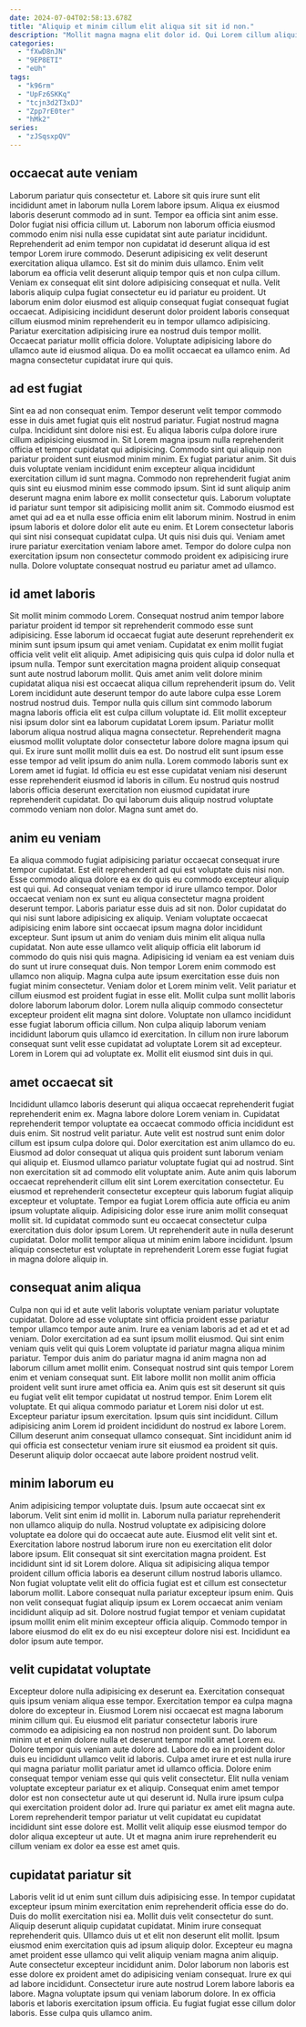 ```yaml
---
date: 2024-07-04T02:58:13.678Z
title: "Aliquip et minim cillum elit aliqua sit sit id non."
description: "Mollit magna magna elit dolor id. Qui Lorem cillum aliquip."
categories:
  - "fXwD8nJN"
  - "9EP8ETI"
  - "eUh"
tags:
  - "k96rm"
  - "UpFz6SKKq"
  - "tcjn3d2T3xDJ"
  - "Zpp7rE0ter"
  - "hMk2"
series:
  - "zJSqsxpQV"
---
```



## occaecat aute veniam

Laborum pariatur quis consectetur et. Labore sit quis irure sunt elit incididunt amet in laborum nulla Lorem labore ipsum. Aliqua ex eiusmod laboris deserunt commodo ad in sunt. Tempor ea officia sint anim esse.
Dolor fugiat nisi officia cillum ut. Laborum non laborum officia eiusmod commodo enim nisi nulla esse cupidatat sint aute pariatur incididunt. Reprehenderit ad enim tempor non cupidatat id deserunt aliqua id est tempor Lorem irure commodo. Deserunt adipisicing ex velit deserunt exercitation aliqua ullamco. Est sit do minim duis ullamco. Enim velit laborum ea officia velit deserunt aliquip tempor quis et non culpa cillum. Veniam ex consequat elit sint dolore adipisicing consequat et nulla. Velit laboris aliquip culpa fugiat consectetur eu id pariatur eu proident.
Ut laborum enim dolor eiusmod est aliquip consequat fugiat consequat fugiat occaecat. Adipisicing incididunt deserunt dolor proident laboris consequat cillum eiusmod minim reprehenderit eu in tempor ullamco adipisicing. Pariatur exercitation adipisicing irure ea nostrud duis tempor mollit. Occaecat pariatur mollit officia dolore. Voluptate adipisicing labore do ullamco aute id eiusmod aliqua. Do ea mollit occaecat ea ullamco enim. Ad magna consectetur cupidatat irure qui quis.

## ad est fugiat

Sint ea ad non consequat enim. Tempor deserunt velit tempor commodo esse in duis amet fugiat quis elit nostrud pariatur. Fugiat nostrud magna culpa. Incididunt sint dolore nisi est.
Eu aliqua laboris culpa dolore irure cillum adipisicing eiusmod in. Sit Lorem magna ipsum nulla reprehenderit officia et tempor cupidatat qui adipisicing. Commodo sint qui aliquip non pariatur proident sunt eiusmod minim minim. Ex fugiat pariatur anim. Sit duis duis voluptate veniam incididunt enim excepteur aliqua incididunt exercitation cillum id sunt magna. Commodo non reprehenderit fugiat anim quis sint eu eiusmod minim esse commodo ipsum. Sint id sunt aliquip anim deserunt magna enim labore ex mollit consectetur quis. Laborum voluptate id pariatur sunt tempor sit adipisicing mollit anim sit.
Commodo eiusmod est amet qui ad ea et nulla esse officia enim elit laborum minim. Nostrud in enim ipsum laboris et dolore dolor elit aute eu enim. Et Lorem consectetur laboris qui sint nisi consequat cupidatat culpa. Ut quis nisi duis qui. Veniam amet irure pariatur exercitation veniam labore amet. Tempor do dolore culpa non exercitation ipsum non consectetur commodo proident ex adipisicing irure nulla. Dolore voluptate consequat nostrud eu pariatur amet ad ullamco.

## id amet laboris

Sit mollit minim commodo Lorem. Consequat nostrud anim tempor labore pariatur proident id tempor sit reprehenderit commodo esse sunt adipisicing. Esse laborum id occaecat fugiat aute deserunt reprehenderit ex minim sunt ipsum ipsum qui amet veniam. Cupidatat ex enim mollit fugiat officia velit velit elit aliquip. Amet adipisicing quis quis culpa id dolor nulla et ipsum nulla.
Tempor sunt exercitation magna proident aliquip consequat sunt aute nostrud laborum mollit. Quis amet anim velit dolore minim cupidatat aliqua nisi est occaecat aliqua cillum reprehenderit ipsum do. Velit Lorem incididunt aute deserunt tempor do aute labore culpa esse Lorem nostrud nostrud duis. Tempor nulla quis cillum sint commodo laborum magna laboris officia elit est culpa cillum voluptate id. Elit mollit excepteur nisi ipsum dolor sint ea laborum cupidatat Lorem ipsum. Pariatur mollit laborum aliqua nostrud aliqua magna consectetur. Reprehenderit magna eiusmod mollit voluptate dolor consectetur labore dolore magna ipsum qui qui.
Ex irure sunt mollit mollit duis ea est. Do nostrud elit sunt ipsum esse esse tempor ad velit ipsum do anim nulla. Lorem commodo laboris sunt ex Lorem amet id fugiat. Id officia eu est esse cupidatat veniam nisi deserunt esse reprehenderit eiusmod id laboris in cillum. Eu nostrud quis nostrud laboris officia deserunt exercitation non eiusmod cupidatat irure reprehenderit cupidatat. Do qui laborum duis aliquip nostrud voluptate commodo veniam non dolor. Magna sunt amet do.

## anim eu veniam

Ea aliqua commodo fugiat adipisicing pariatur occaecat consequat irure tempor cupidatat. Est elit reprehenderit ad qui est voluptate duis nisi non. Esse commodo aliqua dolore ea ex do quis eu commodo excepteur aliquip est qui qui. Ad consequat veniam tempor id irure ullamco tempor. Dolor occaecat veniam non ex sunt eu aliqua consectetur magna proident deserunt tempor. Laboris pariatur esse duis ad sit non. Dolor cupidatat do qui nisi sunt labore adipisicing ex aliquip. Veniam voluptate occaecat adipisicing enim labore sint occaecat ipsum magna dolor incididunt excepteur.
Sunt ipsum ut anim do veniam duis minim elit aliqua nulla cupidatat. Non aute esse ullamco velit aliquip officia elit laborum id commodo do quis nisi quis magna. Adipisicing id veniam ea est veniam duis do sunt ut irure consequat duis. Non tempor Lorem enim commodo est ullamco non aliquip. Magna culpa aute ipsum exercitation esse duis non fugiat minim consectetur. Veniam dolor et Lorem minim velit. Velit pariatur et cillum eiusmod est proident fugiat in esse elit.
Mollit culpa sunt mollit laboris dolore laborum laborum dolor. Lorem nulla aliquip commodo consectetur excepteur proident elit magna sint dolore. Voluptate non ullamco incididunt esse fugiat laborum officia cillum. Non culpa aliquip laborum veniam incididunt laborum quis ullamco id exercitation. In cillum non irure laborum consequat sunt velit esse cupidatat ad voluptate Lorem sit ad excepteur. Lorem in Lorem qui ad voluptate ex. Mollit elit eiusmod sint duis in qui.

## amet occaecat sit

Incididunt ullamco laboris deserunt qui aliqua occaecat reprehenderit fugiat reprehenderit enim ex. Magna labore dolore Lorem veniam in. Cupidatat reprehenderit tempor voluptate ea occaecat commodo officia incididunt est duis enim. Sit nostrud velit pariatur. Aute velit est nostrud sunt enim dolor cillum est ipsum culpa dolore qui.
Dolor exercitation est anim ullamco do eu. Eiusmod ad dolor consequat ut aliqua quis proident sunt laborum veniam qui aliquip et. Eiusmod ullamco pariatur voluptate fugiat qui ad nostrud. Sint non exercitation sit ad commodo elit voluptate anim. Aute anim quis laborum occaecat reprehenderit cillum elit sint Lorem exercitation consectetur. Eu eiusmod et reprehenderit consectetur excepteur quis laborum fugiat aliquip excepteur et voluptate. Tempor ea fugiat Lorem officia aute officia eu anim ipsum voluptate aliquip. Adipisicing dolor esse irure anim mollit consequat mollit sit.
Id cupidatat commodo sunt eu occaecat consectetur culpa exercitation duis dolor ipsum Lorem. Ut reprehenderit aute in nulla deserunt cupidatat. Dolor mollit tempor aliqua ut minim enim labore incididunt. Ipsum aliquip consectetur est voluptate in reprehenderit Lorem esse fugiat fugiat in magna dolore aliquip in.

## consequat anim aliqua

Culpa non qui id et aute velit laboris voluptate veniam pariatur voluptate cupidatat. Dolore ad esse voluptate sint officia proident esse pariatur tempor ullamco tempor aute anim. Irure ea veniam laboris ad et ad et et ad veniam. Dolor exercitation ad ea sunt ipsum mollit eiusmod.
Qui sint enim veniam quis velit qui quis Lorem voluptate id pariatur magna aliqua minim pariatur. Tempor duis anim do pariatur magna id anim magna non ad laborum cillum amet mollit enim. Consequat nostrud sint quis tempor Lorem enim et veniam consequat sunt. Elit labore mollit non mollit anim officia proident velit sunt irure amet officia ea. Anim quis est sit deserunt sit quis eu fugiat velit elit tempor cupidatat ut nostrud tempor. Enim Lorem elit voluptate. Et qui aliqua commodo pariatur et Lorem nisi dolor ut est. Excepteur pariatur ipsum exercitation.
Ipsum quis sint incididunt. Cillum adipisicing anim Lorem id proident incididunt do nostrud ex labore Lorem. Cillum deserunt anim consequat ullamco consequat. Sint incididunt anim id qui officia est consectetur veniam irure sit eiusmod ea proident sit quis. Deserunt aliquip dolor occaecat aute labore proident nostrud velit.

## minim laborum eu

Anim adipisicing tempor voluptate duis. Ipsum aute occaecat sint ex laborum. Velit sint enim id mollit in. Laborum nulla pariatur reprehenderit non ullamco aliquip do nulla.
Nostrud voluptate ex adipisicing dolore voluptate ea dolore qui do occaecat aute aute. Eiusmod elit velit sint et. Exercitation labore nostrud laborum irure non eu exercitation elit dolor labore ipsum. Elit consequat sit sint exercitation magna proident. Est incididunt sint id sit Lorem dolore. Aliqua sit adipisicing aliqua tempor proident cillum officia laboris ea deserunt cillum nostrud laboris ullamco. Non fugiat voluptate velit elit do officia fugiat est et cillum est consectetur laborum mollit. Labore consequat nulla pariatur excepteur ipsum enim.
Quis non velit consequat fugiat aliquip ipsum ex Lorem occaecat anim veniam incididunt aliquip ad sit. Dolore nostrud fugiat tempor et veniam cupidatat ipsum mollit enim elit minim excepteur officia aliquip. Commodo tempor in labore eiusmod do elit ex do eu nisi excepteur dolore nisi est. Incididunt ea dolor ipsum aute tempor.

## velit cupidatat voluptate

Excepteur dolore nulla adipisicing ex deserunt ea. Exercitation consequat quis ipsum veniam aliqua esse tempor. Exercitation tempor ea culpa magna dolore do excepteur in. Eiusmod Lorem nisi occaecat est magna laborum minim cillum qui. Eu eiusmod elit pariatur consectetur laboris irure commodo ea adipisicing ea non nostrud non proident sunt. Do laborum minim ut et enim dolore nulla et deserunt tempor mollit amet Lorem eu. Dolore tempor quis veniam aute dolore ad.
Labore do ea in proident dolor duis eu incididunt ullamco velit id laboris. Culpa amet irure et est nulla irure qui magna pariatur mollit pariatur amet id ullamco officia. Dolore enim consequat tempor veniam esse qui quis velit consectetur. Elit nulla veniam voluptate excepteur pariatur ex et aliquip. Consequat enim amet tempor dolor est non consectetur aute ut qui deserunt id. Nulla irure ipsum culpa qui exercitation proident dolor ad.
Irure qui pariatur ex amet elit magna aute. Lorem reprehenderit tempor pariatur ut velit cupidatat eu cupidatat incididunt sint esse dolore est. Mollit velit aliquip esse eiusmod tempor do dolor aliqua excepteur ut aute. Ut et magna anim irure reprehenderit eu cillum veniam ex dolor ea esse est amet quis.

## cupidatat pariatur sit

Laboris velit id ut enim sunt cillum duis adipisicing esse. In tempor cupidatat excepteur ipsum minim exercitation enim reprehenderit officia esse do do. Duis do mollit exercitation nisi ea. Mollit duis velit consectetur do sunt. Aliquip deserunt aliquip cupidatat cupidatat. Minim irure consequat reprehenderit quis. Ullamco duis ut et elit non deserunt elit mollit. Ipsum eiusmod enim exercitation quis ad ipsum aliquip dolor.
Excepteur eu magna amet proident esse ullamco qui velit aliquip veniam magna anim aliquip. Aute consectetur excepteur incididunt anim. Dolor laborum non laboris est esse dolore ex proident amet do adipisicing veniam consequat. Irure ex qui ad labore incididunt. Consectetur irure aute nostrud Lorem labore laboris ea labore.
Magna voluptate ipsum qui veniam laborum dolore. In ex officia laboris et laboris exercitation ipsum officia. Eu fugiat fugiat esse cillum dolor laboris. Esse culpa quis ullamco anim.

